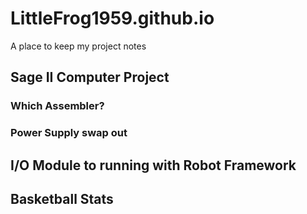 # LittleFrog1959.github.io
A place to keep my project notes

## Sage II Computer Project

### Which Assembler?

### Power Supply swap out

## I/O Module to running with Robot Framework

## Basketball Stats
